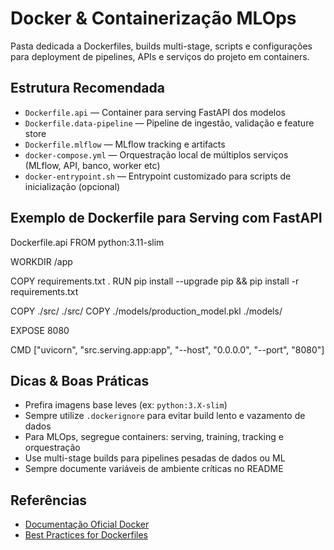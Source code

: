 # Docker & Containerização MLOps

Pasta dedicada a Dockerfiles, builds multi-stage, scripts e configurações para deployment de pipelines, APIs e serviços do projeto em containers.

## Estrutura Recomendada

- `Dockerfile.api` — Container para serving FastAPI dos modelos
- `Dockerfile.data-pipeline` — Pipeline de ingestão, validação e feature store
- `Dockerfile.mlflow` — MLflow tracking e artifacts
- `docker-compose.yml` — Orquestração local de múltiplos serviços (MLflow, API, banco, worker etc)
- `docker-entrypoint.sh` — Entrypoint customizado para scripts de inicialização (opcional)

## Exemplo de Dockerfile para Serving com FastAPI
Dockerfile.api
FROM python:3.11-slim

WORKDIR /app

COPY requirements.txt .
RUN pip install --upgrade pip && pip install -r requirements.txt

COPY ./src/ ./src/
COPY ./models/production_model.pkl ./models/

EXPOSE 8080

CMD ["uvicorn", "src.serving.app:app", "--host", "0.0.0.0", "--port", "8080"]

## Dicas & Boas Práticas

- Prefira imagens base leves (ex: `python:3.X-slim`)
- Sempre utilize `.dockerignore` para evitar build lento e vazamento de dados
- Para MLOps, segregue containers: serving, training, tracking e orquestração
- Use multi-stage builds para pipelines pesadas de dados ou ML
- Sempre documente variáveis de ambiente críticas no README

## Referências

- [Documentação Oficial Docker](https://docs.docker.com/)
- [Best Practices for Dockerfiles](https://docs.docker.com/develop/develop-images/dockerfile_best-practices/)
